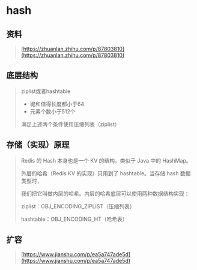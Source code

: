 # hash

## 资料

> [https://zhuanlan.zhihu.com/p/87803810](https://zhuanlan.zhihu.com/p/87803810)

## 底层结构

> ziplist或者hashtable
>
> * 键和值得长度都小于64
> * 元素个数小于512个
>
> 满足上述两个条件使用压缩列表（ziplist）

## **存储（实现）原理**

> Redis 的 Hash 本身也是一个 KV 的结构，类似于 Java 中的 HashMap。
>
> 外层的哈希（Redis KV 的实现）只用到了 hashtable。当存储 hash 数据类型时，
>
> 我们把它叫做内层的哈希。内层的哈希底层可以使用两种数据结构实现：
>
> ziplist：OBJ\_ENCODING\_ZIPLIST（压缩列表）
>
> hashtable：OBJ\_ENCODING\_HT（哈希表）

## 扩容

> [https://www.jianshu.com/p/ea5a747ade5d](https://www.jianshu.com/p/ea5a747ade5d)



